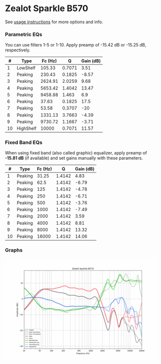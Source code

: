# Zealot Sparkle B570
See [usage instructions](https://github.com/jaakkopasanen/AutoEq#usage) for more options and info.

### Parametric EQs
You can use filters 1-5 or 1-10. Apply preamp of -15.42 dB or -15.25 dB, respectively.

|   # | Type      |   Fc (Hz) |      Q |   Gain (dB) |
|-----|-----------|-----------|--------|-------------|
|   1 | LowShelf  |    105.33 | 0.7071 |        3.51 |
|   2 | Peaking   |    230.43 | 0.1825 |       -8.57 |
|   3 | Peaking   |   2624.91 | 2.0259 |        9.68 |
|   4 | Peaking   |   5653.42 | 1.4042 |       13.47 |
|   5 | Peaking   |   9458.88 | 1.463  |        6.9  |
|   6 | Peaking   |     37.63 | 0.1825 |       17.5  |
|   7 | Peaking   |     53.58 | 0.3707 |      -20    |
|   8 | Peaking   |   1331.13 | 3.7663 |       -4.39 |
|   9 | Peaking   |   9730.72 | 1.1667 |       -3.71 |
|  10 | HighShelf |  10000    | 0.7071 |       11.57 |

### Fixed Band EQs
When using fixed band (also called graphic) equalizer, apply preamp of **-15.81 dB** (if available) and set gains manually with these parameters.

|   # | Type    |   Fc (Hz) |      Q |   Gain (dB) |
|-----|---------|-----------|--------|-------------|
|   1 | Peaking |     31.25 | 1.4142 |        4.83 |
|   2 | Peaking |     62.5  | 1.4142 |       -6.79 |
|   3 | Peaking |    125    | 1.4142 |       -4.78 |
|   4 | Peaking |    250    | 1.4142 |       -6.71 |
|   5 | Peaking |    500    | 1.4142 |       -3.76 |
|   6 | Peaking |   1000    | 1.4142 |       -7.49 |
|   7 | Peaking |   2000    | 1.4142 |        3.59 |
|   8 | Peaking |   4000    | 1.4142 |        8.81 |
|   9 | Peaking |   8000    | 1.4142 |       13.32 |
|  10 | Peaking |  16000    | 1.4142 |       14.06 |

### Graphs
![](./Zealot%20Sparkle%20B570.png)
